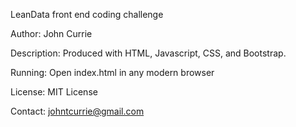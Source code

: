 LeanData front end coding challenge

Author: John Currie

Description: Produced with HTML, Javascript, CSS, and Bootstrap.

Running: Open index.html in any modern browser

License: MIT License

Contact: johntcurrie@gmail.com